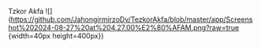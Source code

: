 Tzkor Akfa
![](https://github.com/JahongirmirzoDv/TezkorAkfa/blob/master/app/Screenshot%202024-08-27%20at%204.27.00%E2%80%AFAM.png?raw=true {width=40px height=400px})
